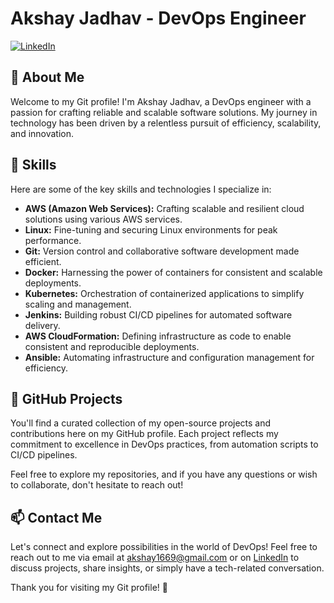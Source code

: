 

# Akshay Jadhav - DevOps Engineer

[![LinkedIn](https://img.shields.io/badge/LinkedIn-Connect-blue.svg?logo=linkedin)](https://www.linkedin.com/in/akshay-jadhav-devops/)

## 🚀 About Me

Welcome to my Git profile! I'm Akshay Jadhav, a DevOps engineer with a passion for crafting reliable and scalable software solutions. My journey in technology has been driven by a relentless pursuit of efficiency, scalability, and innovation.

## 💼 Skills

Here are some of the key skills and technologies I specialize in:

- **AWS (Amazon Web Services):** Crafting scalable and resilient cloud solutions using various AWS services.
- **Linux:** Fine-tuning and securing Linux environments for peak performance.
- **Git:** Version control and collaborative software development made efficient.
- **Docker:** Harnessing the power of containers for consistent and scalable deployments.
- **Kubernetes:** Orchestration of containerized applications to simplify scaling and management.
- **Jenkins:** Building robust CI/CD pipelines for automated software delivery.
- **AWS CloudFormation:** Defining infrastructure as code to enable consistent and reproducible deployments.
- **Ansible:** Automating infrastructure and configuration management for efficiency.

## 📂 GitHub Projects

You'll find a curated collection of my open-source projects and contributions here on my GitHub profile. Each project reflects my commitment to excellence in DevOps practices, from automation scripts to CI/CD pipelines.

Feel free to explore my repositories, and if you have any questions or wish to collaborate, don't hesitate to reach out!

## 📫 Contact Me

Let's connect and explore possibilities in the world of DevOps! Feel free to reach out to me via email at akshay1669@gmail.com or on [LinkedIn](https://www.linkedin.com/in/akshay-jadhav-devops/) to discuss projects, share insights, or simply have a tech-related conversation.

Thank you for visiting my Git profile! 🌟
